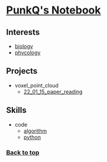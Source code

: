 # [PunkQ's Notebook](#top)
## Interests
- [biology](docs\interests\biology.md)
- [phycology](docs\interests\phycology.md)

## Projects
- voxel_point_cloud
  - [22_01_15_paper_reading](docs\projects\voxel_point_cloud\22_01_15_paper_reading.md)

## Skills
- code
  - [algorithm](docs\skills\code\algorithm.md)
  - [python](docs\skills\code\python.md)

### [Back to top](#top)